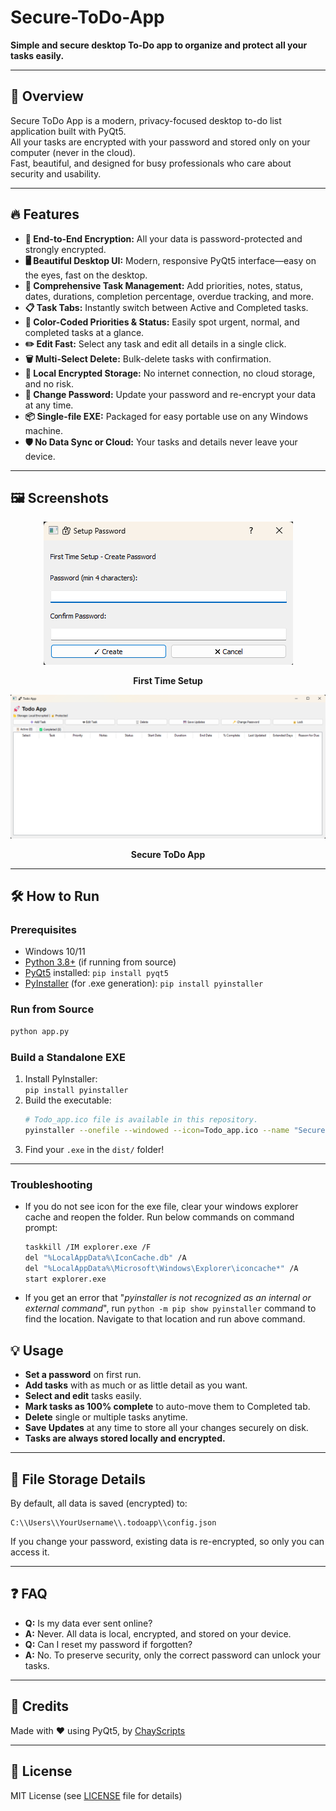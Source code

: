 # Secure-ToDo-App

**Simple and secure desktop To-Do app to organize and protect all your tasks easily.**

***

## 🚀 Overview

Secure ToDo App is a modern, privacy-focused desktop to-do list application built with PyQt5.  
All your tasks are encrypted with your password and stored only on your computer (never in the cloud).  
Fast, beautiful, and designed for busy professionals who care about security and usability.

***

## 🔥 Features

- **🔐 End-to-End Encryption:** All your data is password-protected and strongly encrypted.
- **🖥️ Beautiful Desktop UI:** Modern, responsive PyQt5 interface—easy on the eyes, fast on the desktop.
- **📝 Comprehensive Task Management:** Add priorities, notes, status, dates, durations, completion percentage, overdue tracking, and more.
- **📋 Task Tabs:** Instantly switch between Active and Completed tasks.
- **🎨 Color-Coded Priorities & Status:** Easily spot urgent, normal, and completed tasks at a glance.
- **✏️ Edit Fast:** Select any task and edit all details in a single click.
- **🗑️ Multi-Select Delete:** Bulk-delete tasks with confirmation.
- **💾 Local Encrypted Storage:** No internet connection, no cloud storage, and no risk.
- **🔑 Change Password:** Update your password and re-encrypt your data at any time.
- **📦 Single-file EXE:** Packaged for easy portable use on any Windows machine.
- **🛡️ No Data Sync or Cloud:** Your tasks and details never leave your device.

***

## 🖼️ Screenshots

<p align = "center"><img src = "https://raw.githubusercontent.com/ChayScripts/Secure-ToDo-App/refs/heads/main/App%20Password%20Setup.png"></p><p align = "center">  
<b> First Time Setup </b>
</p>

<p align = "center"><img src = "https://raw.githubusercontent.com/ChayScripts/Secure-ToDo-App/refs/heads/main/Secure%20ToDo%20App.png"></p><p align = "center">  
<b> Secure ToDo App </b>
</p>

***

## 🛠️ How to Run

### **Prerequisites**
- Windows 10/11
- [Python 3.8+](https://www.python.org/downloads/) (if running from source)
- [PyQt5](https://pypi.org/project/PyQt5/) installed: `pip install pyqt5`
- [PyInstaller](https://pypi.org/project/pyinstaller/) (for .exe generation): `pip install pyinstaller`

### **Run from Source**

```bash
python app.py
```

### **Build a Standalone EXE**
1. Install PyInstaller:  
   `pip install pyinstaller`
2. Build the executable:
   ```bash
   # Todo_app.ico file is available in this repository.
   pyinstaller --onefile --windowed --icon=Todo_app.ico --name "Secure ToDo App" app.py --add-data "Todo_app.ico;."
   ```
3. Find your `.exe` in the `dist/` folder!

***
### Troubleshooting
* If you do not see icon for the exe file, clear your windows explorer cache and reopen the folder. Run below commands on command prompt:
   ```bash
   taskkill /IM explorer.exe /F
   del "%LocalAppData%\IconCache.db" /A
   del "%LocalAppData%\Microsoft\Windows\Explorer\iconcache*" /A
   start explorer.exe
   ```
* If you get an error that "*pyinstaller is not recognized as an internal or external command*", run `python -m pip show pyinstaller` command to find the location. Navigate to that location and run above command. 

## 💡 Usage

- **Set a password** on first run.  
- **Add tasks** with as much or as little detail as you want.
- **Select and edit** tasks easily.
- **Mark tasks as 100% complete** to auto-move them to Completed tab.
- **Delete** single or multiple tasks anytime.
- **Save Updates** at any time to store all your changes securely on disk.
- **Tasks are always stored locally and encrypted.**

***

## 📎 File Storage Details

By default, all data is saved (encrypted) to:
```
C:\\Users\\YourUsername\\.todoapp\\config.json
```
If you change your password, existing data is re-encrypted, so only you can access it.

***

## ❓ FAQ

- **Q:** Is my data ever sent online?
- 
  **A:** Never. All data is local, encrypted, and stored on your device.
- **Q:** Can I reset my password if forgotten?
- 
  **A:** No. To preserve security, only the correct password can unlock your tasks.

***

## 👏 Credits

Made with ❤️ using PyQt5, by [ChayScripts](https://github.com/ChayScripts)

***

## 📄 License

MIT License (see [LICENSE](LICENSE) file for details)
